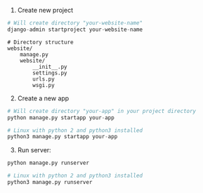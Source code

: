 1. Create new project
```python
# Will create directory "your-website-name"
django-admin startproject your-website-name
```
```shell
# Directory structure
website/
    manage.py
    website/
        __init__.py
        settings.py
        urls.py
        wsgi.py
```
2. Create a new app
```python
# Will create directory "your-app" in your project directory
python manage.py startapp your-app

# Linux with python 2 and python3 installed
python3 manage.py startapp your-app
```
3. Run server: 
```python
python manage.py runserver

# Linux with python 2 and python3 installed
python3 manage.py runserver
```
